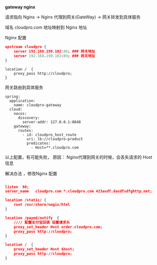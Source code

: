 **gateway  nginx**



请求指向 Nginx  -> Nginx 代理到网关(GateWay)  ->  网关转发到具体服务

域名   cloudpro.com  地址映射到 Nginx 地址

Nginx 配置

~~~json
upstream cloudpro {
    server 192.168.199.102:88; ### 网关地址
    server 192.168.199.102:89; ### 网关地址
}
~~~

~~~jso
location /  {
	proxy_pass http://cloudpro;
}
~~~

网关路由到具体服务

~~~pr
spring:
  application:
    name: cloudpro-gateway
  cloud:
    nacos:
      discovery:
        server-addr: 127.0.0.1:8848
    gateway:
      routes:
        - id: cloudpro_host_route
          uri: lb://cloudpro-product
          predicates:
            - Host=**.cloudpro.com
~~~

以上配置，有可能失败， 原因： Nginx代理到网关的时候，会丢失请求的 Host 信息

解决办法 ，修改Nginx 配置

~~~json

listen  80;
server_name   cloudpro.com *.cloudpro.com 423asdf.dasdfsdfghttp.net;

location /static/ {
    root /usr/share/nagix/html
}

location /payed/notify  {
    //// 配置支付宝回调 设置请求头
    proxy_set_header Host order.cloudpro.com;
	proxy_pass http://cloudpro;
}

location /  {
    proxy_set_header Host $host;
	proxy_pass http://cloudpro;
}
~~~

